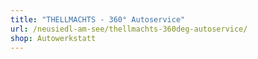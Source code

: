 ```yaml
---
title: "THELLMACHTS - 360° Autoservice"
url: /neusiedl-am-see/thellmachts-360deg-autoservice/
shop: Autowerkstatt
---
```

